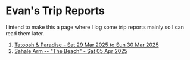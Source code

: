 # Evan's Trip Reports

I intend to make this a page where I log some trip reports mainly so I can read them later.

1. [Tatoosh & Paradise - Sat 29 Mar 2025 to Sun 30 Mar 2025](tatoosh-paradise-3-29-25/contents.md)
1. [Sahale Arm -- "The Beach" - Sat 05 Apr 2025](sahale-arm-4-5-25/contents.md)

